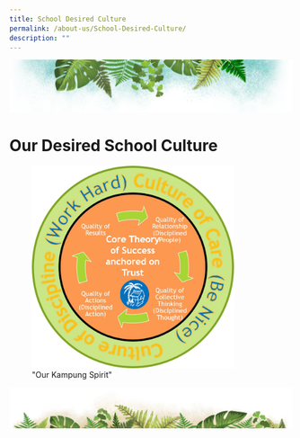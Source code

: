 ```yaml
---
title: School Desired Culture
permalink: /about-us/School-Desired-Culture/
description: ""
---
```

![](/images/Banner.png)

# **Our Desired School Culture**


<figure><img src="/images/School%20Desired%20Culture.jpg" style="width:85%"><figcaption> "Our Kampung Spirit"</figcaption></figure>


![](/images/bg-bottom.png)